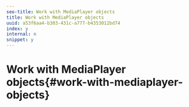 ```yaml
---
seo-title: Work with MediaPlayer objects
title: Work with MediaPlayer objects
uuid: a53f6aa4-b303-431c-a777-b4353012bd74
index: y
internal: n
snippet: y
---
```


# Work with MediaPlayer objects{#work-with-mediaplayer-objects}

